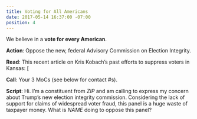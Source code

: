 ```yaml
---
title: Voting for All Americans
date: 2017-05-14 16:37:00 -07:00
position: 4
---
```


We believe in a **vote for every American**.

**Action**: Oppose the new, federal Advisory Commission on Election Integrity. 

**Read**: This recent article on Kris Kobach’s past efforts to suppress voters in Kansas: [[](https://www.nytimes.com/2017/05/11/us/politics/trump-voter-fraud](http://www.nytimes.com/2017/05/11/us/politics/trump-voter-fraud.html?_r=1).html?_r=1)

**Call**: Your 3 MoCs (see below for contact #s).

**Script**: Hi. I’m a constituent from _ZIP_ and am calling to express my concern about Trump’s new election integrity commission. Considering the lack of support for claims of widespread voter fraud, this panel is a huge waste of taxpayer money. What is _NAME_ doing to oppose this panel?